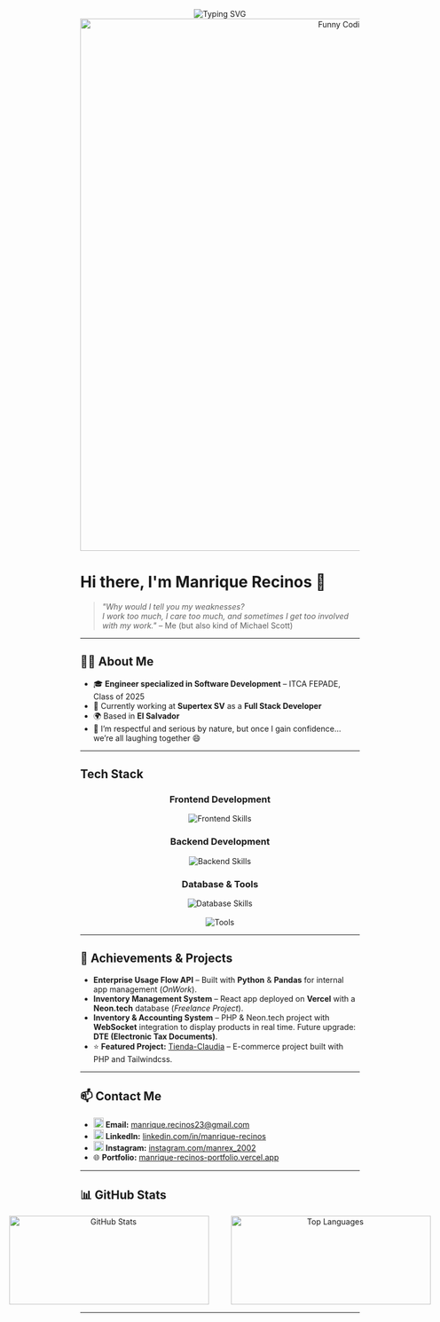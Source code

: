 <p align="center" style="margin: 0;">
  <img src="https://readme-typing-svg.herokuapp.com?font=Fira+Code&pause=700&color=10B981&center=true&width=435&lines=Full+Stack+Developer;Software+Engineer;Problem+Solver" alt="Typing SVG" />
  <br />
  <img src="https://media4.giphy.com/media/v1.Y2lkPTc5MGI3NjExM2YzZ2kwOHM3dnAzc2loYTlsZGx5bDRsM2VwaGoxNXo4ODBhcnlmcyZlcD12MV9pbnRlcm5hbF9naWZfYnlfaWQmY3Q9Zw/i79P9wUfnmPyo/giphy.gif" alt="Funny Coding GIF" style="width: 100vw; height: auto; display: block;" />
</p>

# Hi there, I'm Manrique Recinos 👋
> *"Why would I tell you my weaknesses?  
> I work too much, I care too much, and sometimes I get too involved with my work."* – Me (but also kind of Michael Scott)

---

## 👨‍💻 About Me

- 🎓 **Engineer specialized in Software Development** – ITCA FEPADE, Class of 2025  
- 💼 Currently working at **Supertex SV** as a **Full Stack Developer**  
- 🌍 Based in **El Salvador**  
- 💬 I’m respectful and serious by nature, but once I gain confidence… we’re all laughing together 😄

---

## Tech Stack

<div align="center">

### Frontend Development  
<img src="https://skillicons.dev/icons?i=react,typescript,javascript,tailwindcss,jquery" alt="Frontend Skills" />

### Backend Development  
<img src="https://skillicons.dev/icons?i=php,laravel,python,nextjs" alt="Backend Skills" />

### Database & Tools  
<img src="https://skillicons.dev/icons?i=mysql,postgres,sqlite,docker,github" alt="Database Skills" />  
<br />  
<br />  
<img src="https://skillicons.dev/icons?i=vscode,postman,vercel,kali,windows,aws" alt="Tools" />

</div>

---

## 🚀 Achievements & Projects

- **Enterprise Usage Flow API** – Built with **Python** & **Pandas** for internal app management (*OnWork*).  
- **Inventory Management System** – React app deployed on **Vercel** with a **Neon.tech** database (*Freelance Project*).  
- **Inventory & Accounting System** – PHP & Neon.tech project with **WebSocket** integration to display products in real time. Future upgrade: **DTE (Electronic Tax Documents)**.  
- ⭐ **Featured Project:** [Tienda-Claudia](https://github.com/ManriqueRecinos/Tienda-Claudia) – E-commerce project built with PHP and Tailwindcss.

---

## 📫 Contact Me

- <img src="https://skillicons.dev/icons?i=gmail" alt="Gmail" height="18" width="18" /> **Email:** [manrique.recinos23@gmail.com](mailto:manrique.recinos23@gmail.com)  
- <img src="https://skillicons.dev/icons?i=linkedin" alt="LinkedIn" height="18" width="18" /> **LinkedIn:** [linkedin.com/in/manrique-recinos](https://www.linkedin.com/in/manrique-recinos-64b772314/)  
- <img src="https://skillicons.dev/icons?i=instagram" alt="Instagram" height="18" width="18" /> **Instagram:** [instagram.com/manrex_2002](https://www.instagram.com/manrex_2002)  
- 🌐 **Portfolio:** [manrique-recinos-portfolio.vercel.app]([https://manrique-recinos-portfolio.vercel.app/](https://portfolio-eosin-eight-71.vercel.app/))

---

## 📊 GitHub Stats

<p align="center" style="display: flex; justify-content: center; gap: 40px; flex-wrap: nowrap; flex-direction: row;">
  <img src="https://github-readme-stats.vercel.app/api?username=manriqueRecinos&show_icons=true&theme=radical" alt="GitHub Stats" style="width: 360px; height: 160px; max-width: 100%;" />
  <img src="https://github-readme-stats.vercel.app/api/top-langs/?username=manriqueRecinos&layout=compact&theme=radical" alt="Top Languages" style="width: 360px; height: 160px; max-width: 100%;" />
</p>

---
